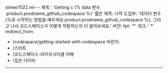 sinlee7022.ml---
제목 : 'Getting c {% data 변수 .product.prodname_github_codespace %}'
짧은 제목: 시작
도입부: '데이터 변수 {%로 시작하는 방법을 배우세요.product.prodname_github_codespace %}, 그리고 나서 코드스페이스가 어떻게 작동하는지 더 알아보세요.'
버전:
 fpt: '*'
  게크: ' *'
redirect_from:
  - /codespace/getting-started-with-codespace
어린이:
  -  /스타트
  -  /코드스페이스-라이프사이클 이해
  -  /깊은 다이브
---

